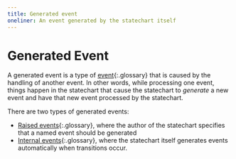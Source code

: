 ```yaml
---
title: Generated event
oneliner: An event generated by the statechart itself
---
```


# Generated Event

A generated event is a type of [event](event.html){:.glossary} that is caused by the handling of another event.  In other words, while processing one event, things happen in the statechart that cause the statechart to _generate_ a new event and have that new event processed by the statechart.

There are two types of generated events:

* [Raised events](raised-event.html){:.glossary}, where the author of the statechart specifies that a named event should be generated
* [Internal events](internal-event.html){:.glossary}, where the statechart itself generates events automatically when transitions occur.

